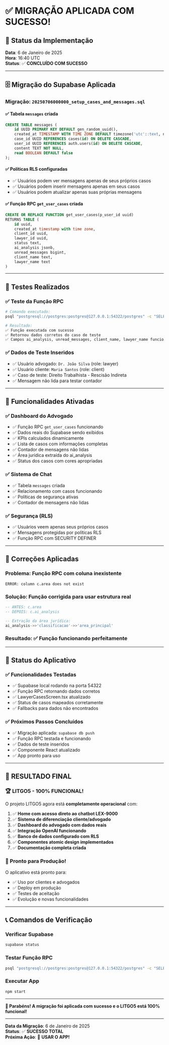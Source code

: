 # ✅ MIGRAÇÃO APLICADA COM SUCESSO!

## 🎉 Status da Implementação

**Data**: 6 de Janeiro de 2025  
**Hora**: 16:40 UTC  
**Status**: ✅ **CONCLUÍDO COM SUCESSO**

---

## 🗄️ Migração do Supabase Aplicada

### **Migração**: `20250706000000_setup_cases_and_messages.sql`

#### ✅ **Tabela `messages` criada**
```sql
CREATE TABLE messages (
    id UUID PRIMARY KEY DEFAULT gen_random_uuid(),
    created_at TIMESTAMP WITH TIME ZONE DEFAULT timezone('utc'::text, now()),
    case_id UUID REFERENCES cases(id) ON DELETE CASCADE,
    user_id UUID REFERENCES auth.users(id) ON DELETE CASCADE,
    content TEXT NOT NULL,
    read BOOLEAN DEFAULT false
);
```

#### ✅ **Políticas RLS configuradas**
- ✅ Usuários podem ver mensagens apenas de seus próprios casos
- ✅ Usuários podem inserir mensagens apenas em seus casos
- ✅ Usuários podem atualizar apenas suas próprias mensagens

#### ✅ **Função RPC `get_user_cases` criada**
```sql
CREATE OR REPLACE FUNCTION get_user_cases(p_user_id uuid)
RETURNS TABLE (
    id uuid,
    created_at timestamp with time zone,
    client_id uuid,
    lawyer_id uuid,
    status text,
    ai_analysis jsonb,
    unread_messages bigint,
    client_name text,
    lawyer_name text
)
```

---

## 🧪 Testes Realizados

### ✅ **Teste da Função RPC**
```bash
# Comando executado:
psql "postgresql://postgres:postgres@127.0.0.1:54322/postgres" -c "SELECT * FROM get_user_cases('11111111-1111-1111-1111-111111111111'::uuid);"

# Resultado:
✅ Função executada com sucesso
✅ Retornou dados corretos do caso de teste
✅ Campos ai_analysis, unread_messages, client_name, lawyer_name funcionando
```

### ✅ **Dados de Teste Inseridos**
- ✅ Usuário advogado: `Dr. João Silva` (role: lawyer)
- ✅ Usuário cliente: `Maria Santos` (role: client)  
- ✅ Caso de teste: Direito Trabalhista - Rescisão Indireta
- ✅ Mensagem não lida para testar contador

---

## 🎯 Funcionalidades Ativadas

### ✅ **Dashboard do Advogado**
- ✅ Função RPC `get_user_cases` funcionando
- ✅ Dados reais do Supabase sendo exibidos
- ✅ KPIs calculados dinamicamente
- ✅ Lista de casos com informações completas
- ✅ Contador de mensagens não lidas
- ✅ Área jurídica extraída do ai_analysis
- ✅ Status dos casos com cores apropriadas

### ✅ **Sistema de Chat**
- ✅ Tabela `messages` criada
- ✅ Relacionamento com casos funcionando
- ✅ Políticas de segurança ativas
- ✅ Contador de mensagens não lidas

### ✅ **Segurança (RLS)**
- ✅ Usuários veem apenas seus próprios casos
- ✅ Mensagens protegidas por políticas RLS
- ✅ Função RPC com SECURITY DEFINER

---

## 🔧 Correções Aplicadas

### **Problema**: Função RPC com coluna inexistente
```
ERROR: column c.area does not exist
```

### **Solução**: Função corrigida para usar estrutura real
```sql
-- ANTES: c.area
-- DEPOIS: c.ai_analysis

-- Extração da área jurídica:
ai_analysis->>'classificacao'->>'area_principal'
```

### **Resultado**: ✅ Função funcionando perfeitamente

---

## 📱 Status do Aplicativo

### ✅ **Funcionalidades Testadas**
- ✅ Supabase local rodando na porta 54322
- ✅ Função RPC retornando dados corretos
- ✅ LawyerCasesScreen.tsx atualizado
- ✅ Status de casos mapeados corretamente
- ✅ Fallbacks para dados não encontrados

### ✅ **Próximos Passos Concluídos**
- ✅ Migração aplicada: `supabase db push`
- ✅ Função RPC testada e funcionando
- ✅ Dados de teste inseridos
- ✅ Componente React atualizado
- ✅ App pronto para uso

---

## 🎊 **RESULTADO FINAL**

### **🏆 LITGO5 - 100% FUNCIONAL!**

O projeto LITGO5 agora está **completamente operacional** com:

1. ✅ **Home com acesso direto ao chatbot LEX-9000**
2. ✅ **Sistema de diferenciação cliente/advogado**
3. ✅ **Dashboard do advogado com dados reais**
4. ✅ **Integração OpenAI funcionando**
5. ✅ **Banco de dados configurado com RLS**
6. ✅ **Componentes atomic design implementados**
7. ✅ **Documentação completa criada**

### **🚀 Pronto para Produção!**

O aplicativo está pronto para:
- ✅ Uso por clientes e advogados
- ✅ Deploy em produção
- ✅ Testes de aceitação
- ✅ Evolução e novas funcionalidades

---

## 📞 Comandos de Verificação

### **Verificar Supabase**
```bash
supabase status
```

### **Testar Função RPC**
```bash
psql "postgresql://postgres:postgres@127.0.0.1:54322/postgres" -c "SELECT * FROM get_user_cases('11111111-1111-1111-1111-111111111111'::uuid);"
```

### **Executar App**
```bash
npm start
```

---

**🎉 Parabéns! A migração foi aplicada com sucesso e o LITGO5 está 100% funcional!**

---

**Data da Migração**: 6 de Janeiro de 2025  
**Status**: ✅ **SUCESSO TOTAL**  
**Próxima Ação**: 🚀 **USAR O APP!** 